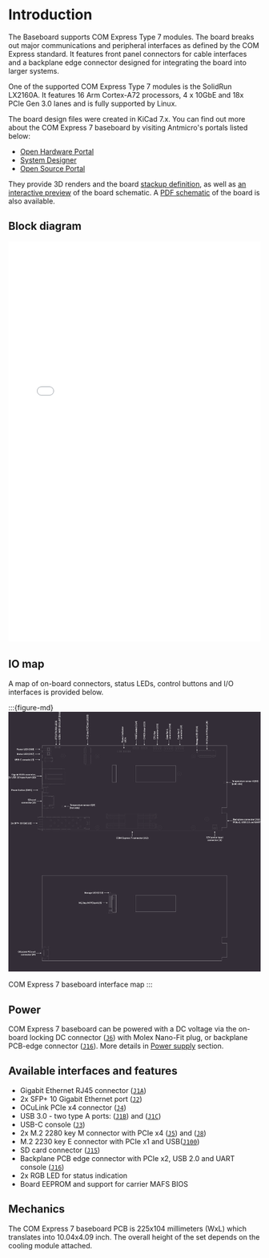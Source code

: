 # Introduction

The Baseboard supports COM Express Type 7 modules. The board breaks out major communications and peripheral interfaces as defined by the COM Express standard. It features front panel connectors for cable interfaces and a backplane edge connector designed for integrating the board into larger systems.

One of the supported COM Express Type 7 modules is the SolidRun LX2160A. It features 16 Arm Cortex-A72 processors, 4 x 10GbE and 18x PCIe Gen 3.0 lanes and is fully supported by Linux.

The board design files were created in KiCad 7.x.
You can find out more about the COM Express 7 baseboard by visiting Antmicro's portals listed below:

* [Open Hardware Portal](https://openhardware.antmicro.com/boards/com-express-7-baseboard/)
* [System Designer](https://designer.antmicro.com/hardware/devices/com_express_7_baseboard_with_lx2160a)
* [Open Source Portal](https://opensource.antmicro.com/projects/com-express-7-baseboard/)
 
They provide 3D renders and the board [stackup definition](https://openhardware.antmicro.com/boards/com-express-7-baseboard/?view=top-ortho&tab=stackup), as well as [an interactive preview](https://openhardware.antmicro.com/boards/com-express-7-baseboard/?view=top-ortho&amp%3Btab=stackup&tab=preview) of the board schematic.
A [PDF schematic](../com-express-7-baseboard-schematic.pdf) of the board is also available.

## Block diagram

<iframe src="_static/COM_Express_baseboard_VSD_graph.html" style="border:0px" height="800px" width="100%" title="COM Express 7 baseboard graph"></iframe>

## IO map 

A map of on-board connectors, status LEDs, control buttons and I/O interfaces is provided below.

:::{figure-md}
![](img/io_map.png)

COM Express 7 baseboard interface map
:::


## Power
 
COM Express 7 baseboard can be powered with a DC voltage via the on-board locking DC connector ([`J6`](#J6)) with Molex Nano-Fit plug, or backplane PCB-edge connector ([`J16`](#J16)).
More details in [Power supply](./power_supply.md) section.

## Available interfaces and features

- Gigabit Ethernet RJ45 connector ([`J1A`](#J1))
- 2x SFP+ 10 Gigabit Ethernet port ([`J2`](#J2))
- OCuLink PCIe x4 connector ([`J4`](#J4)) 
- USB 3.0 - two type A ports: ([`J1B`](#J1)) and ([`J1C`](#J1))
- USB-C console ([`J3`](#J3))
- 2x M.2 2280 key M connector with PCIe x4 ([`J5`](#J5)) and ([`J8`](#J8))
- M.2 2230 key E connector with PCIe x1 and USB([`J100`](#J100))
- SD card connector ([`J15`](#J15))
- Backplane PCB edge connector with PCIe x2, USB 2.0 and UART console ([`J16`](#J16))
- 2x RGB LED for status indication
- Board EEPROM and support for carrier MAFS BIOS

## Mechanics

The COM Express 7 baseboard PCB is 225x104 millimeters (WxL) which translates into 10.04x4.09 inch.
The overall height of the set depends on the cooling module attached.
